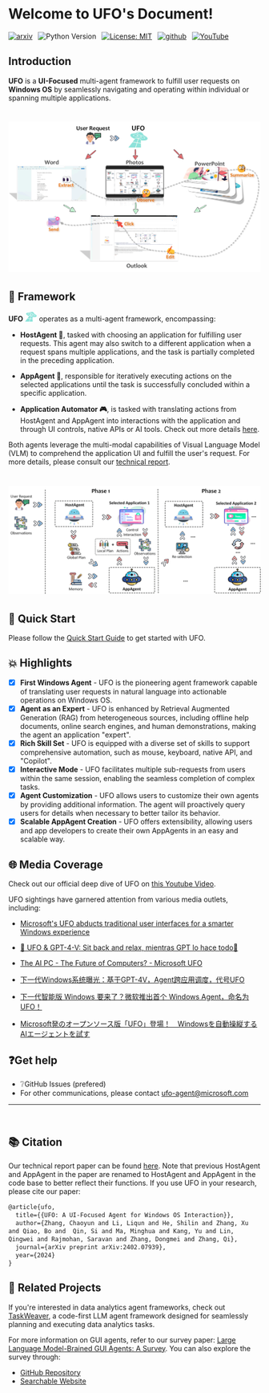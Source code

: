# Welcome to UFO's Document!

[![arxiv](https://img.shields.io/badge/Paper-arXiv:202402.07939-b31b1b.svg)](https://arxiv.org/abs/2402.07939)&ensp;
![Python Version](https://img.shields.io/badge/Python-3776AB?&logo=python&logoColor=white-blue&label=3.10%20%7C%203.11)&ensp;
[![License: MIT](https://img.shields.io/badge/License-MIT-yellow.svg)](https://opensource.org/licenses/MIT)&ensp;
[![github](https://img.shields.io/github/stars/microsoft/UFO)](https://github.com/microsoft/UFO)&ensp;
[![YouTube](https://img.shields.io/badge/YouTube-white?logo=youtube&logoColor=%23FF0000)](https://www.youtube.com/watch?v=QT_OhygMVXU)&ensp;


## Introduction

**UFO** is a **UI-Focused** multi-agent framework to fulfill user requests on **Windows OS** by seamlessly navigating and operating within individual or spanning multiple applications.

<h1 align="center">
    <img src="./img/overview_n.png"/> 
</h1>


## 🕌 Framework
<b>UFO</b> <img src="./img/ufo_blue.png" alt="UFO Image" width="24"> operates as a multi-agent framework, encompassing:

- <b>HostAgent 🤖</b>, tasked with choosing an application for fulfilling user requests. This agent may also switch to a different application when a request spans multiple applications, and the task is partially completed in the preceding application. 

- <b>AppAgent 👾</b>, responsible for iteratively executing actions on the selected applications until the task is successfully concluded within a specific application. 

- <b>Application Automator 🎮</b>, is tasked with translating actions from HostAgent and AppAgent into interactions with the application and through UI controls, native APIs or AI tools. Check out more details [here](./automator/overview.md).

Both agents leverage the multi-modal capabilities of Visual Language Model (VLM) to comprehend the application UI and fulfill the user's request. For more details, please consult our [technical report](https://arxiv.org/abs/2402.07939).
<h1 align="center">
    <img src="./img/framework_v2.png"/> 
</h1>

## 🚀 Quick Start
Please follow the [Quick Start Guide](./getting_started/quick_start.md) to get started with UFO.


## 💥 Highlights

- [x] **First Windows Agent** - UFO is the pioneering agent framework capable of translating user requests in natural language into actionable operations on Windows OS.
- [x] **Agent as an Expert** - UFO is enhanced by Retrieval Augmented Generation (RAG) from heterogeneous sources, including offline help documents, online search engines, and human demonstrations, making the agent an application "expert".
- [x] **Rich Skill Set** - UFO is equipped with a diverse set of skills to support comprehensive automation, such as mouse, keyboard, native API, and "Copilot".
- [x] **Interactive Mode** - UFO facilitates multiple sub-requests from users within the same session, enabling the seamless completion of complex tasks.
- [x] **Agent Customization** - UFO allows users to customize their own agents by providing additional information. The agent will proactively query users for details when necessary to better tailor its behavior.
- [x] **Scalable AppAgent Creation** - UFO offers extensibility, allowing users and app developers to create their own AppAgents in an easy and scalable way.

## 🌐 Media Coverage 

Check out our official deep dive of UFO on [this Youtube Video](https://www.youtube.com/watch?v=QT_OhygMVXU).


UFO sightings have garnered attention from various media outlets, including:

- [Microsoft's UFO abducts traditional user interfaces for a smarter Windows experience](https://the-decoder.com/microsofts-ufo-abducts-traditional-user-interfaces-for-a-smarter-windows-experience/)

- [🚀 UFO & GPT-4-V: Sit back and relax, mientras GPT lo hace todo🌌](https://www.linkedin.com/posts/gutierrezfrancois_ai-ufo-microsoft-activity-7176819900399652865-pLoo?utm_source=share&utm_medium=member_desktop)

- [The AI PC - The Future of Computers? - Microsoft UFO](https://www.youtube.com/watch?v=1k4LcffCq3E)

- [下一代Windows系统曝光：基于GPT-4V，Agent跨应用调度，代号UFO](https://baijiahao.baidu.com/s?id=1790938358152188625&wfr=spider&for=pc)

- [下一代智能版 Windows 要来了？微软推出首个 Windows Agent，命名为 UFO！](https://blog.csdn.net/csdnnews/article/details/136161570)

- [Microsoft発のオープンソース版「UFO」登場！　Windowsを自動操縦するAIエージェントを試す](https://internet.watch.impress.co.jp/docs/column/shimizu/1570581.html)

## ❓Get help 
* ❔GitHub Issues (prefered)
* For other communications, please contact [ufo-agent@microsoft.com](mailto:ufo-agent@microsoft.com)
---

&nbsp;
## 📚 Citation
Our technical report paper can be found [here](https://arxiv.org/abs/2402.07939). Note that previous HostAgent and AppAgent in the paper are renamed to HostAgent and AppAgent in the code base to better reflect their functions.
If you use UFO in your research, please cite our paper:
```
@article{ufo,
  title={{UFO: A UI-Focused Agent for Windows OS Interaction}},
  author={Zhang, Chaoyun and Li, Liqun and He, Shilin and Zhang, Xu and Qiao, Bo and  Qin, Si and Ma, Minghua and Kang, Yu and Lin, Qingwei and Rajmohan, Saravan and Zhang, Dongmei and Zhang, Qi},
  journal={arXiv preprint arXiv:2402.07939},
  year={2024}
}
```

## 🎨 Related Projects

If you're interested in data analytics agent frameworks, check out [TaskWeaver](https://github.com/microsoft/TaskWeaver?tab=readme-ov-file), a code-first LLM agent framework designed for seamlessly planning and executing data analytics tasks.

For more information on GUI agents, refer to our survey paper: [Large Language Model-Brained GUI Agents: A Survey](https://arxiv.org/abs/2411.18279). You can also explore the survey through:
- [GitHub Repository](https://github.com/vyokky/LLM-Brained-GUI-Agents-Survey)
- [Searchable Website](https://vyokky.github.io/LLM-Brained-GUI-Agents-Survey/)

<!-- Google tag (gtag.js) -->
<script async src="https://www.googletagmanager.com/gtag/js?id=G-FX17ZGJYGC"></script>
<script>
  window.dataLayer = window.dataLayer || [];
  function gtag(){dataLayer.push(arguments);}
  gtag('js', new Date());

  gtag('config', 'G-FX17ZGJYGC');
</script>
